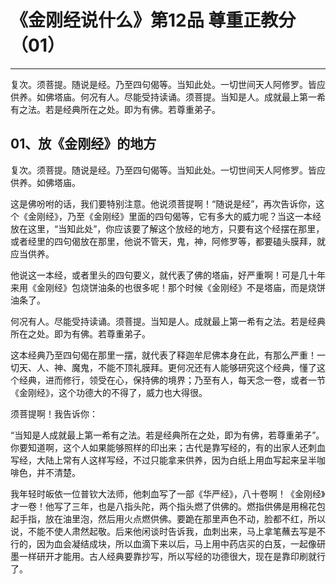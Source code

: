 # 《金刚经说什么》第12品 尊重正教分（01）

------

复次。须菩提。随说是经。乃至四句偈等。当知此处。一切世间天人阿修罗。皆应供养。如佛塔庙。何况有人。尽能受持读诵。须菩提。当知是人。成就最上第一希有之法。若是经典所在之处。即为有佛。若尊重弟子。

## 01、放《金刚经》的地方

复次。须菩提。随说是经。乃至四句偈等。当知此处。一切世间天人阿修罗。皆应供养。如佛塔庙。

这是佛吩咐的话，我们要特别注意。他说须菩提啊！“随说是经”，再次告诉你，这个《金刚经》，乃至《金刚经》里面的四句偈等，它有多大的威力呢？当这一本经放在这里，“当知此处”，你应该要了解这个放经的地方，只要有这个经摆在那里，或者经里的四句偈放在那里，他说不管天，鬼，神，阿修罗等，都要磕头膜拜，就应当供养。

他说这一本经，或者里头的四句要义，就代表了佛的塔庙，好严重啊！可是几十年来用《金刚经》包烧饼油条的也很多呢！那个时候《金刚经》不是塔庙，而是烧饼油条了。

何况有人。尽能受持读诵。须菩提。当知是人。成就最上第一希有之法。若是经典所在之处。即为有佛。若尊重弟子。

这本经典乃至四句偈在那里一摆，就代表了释迦牟尼佛本身在此，有那么严重！一切天、人、神、魔鬼，不能不顶礼膜拜。更何况还有人能够研究这个经典，懂了这个经典，进而修行，领受在心，保持佛的境界；乃至有人，每天念一卷，或者一节《金刚经》，这个功德大的不得了，威力也大得很。

须菩提啊！我告诉你：

“当知是人成就最上第一希有之法。若是经典所在之处，即为有佛，若尊重弟子”。你要知道啊，这个人如果能够照样的印出来；古代是靠写经的，有的出家人还刺血写经，大陆上常有人这样写经，不过只能拿来供养，因为白纸上用血写起来呈半咖啡色，并不清楚。

我年轻时皈依一位普钦大法师，他刺血写了一部《华严经》，八十卷啊！《金刚经》才一卷！他写了三年，也是八指头陀，两个指头燃了供佛的。燃指供佛是用棉花包起手指，放在油里泡，然后用火点燃供佛。要跪在那里声色不动，脸都不红，所以说，不能不使人肃然起敬。后来他闲谈时告诉我，血刺出来，马上拿笔蘸去写是不行的，因为血会凝结成块，所以血滴下来以后，马上用中药店买的白芨，一起像研墨一样研开才能用。古人经典要靠抄写，所以写经的功德很大，现在是靠印刷就行了。

